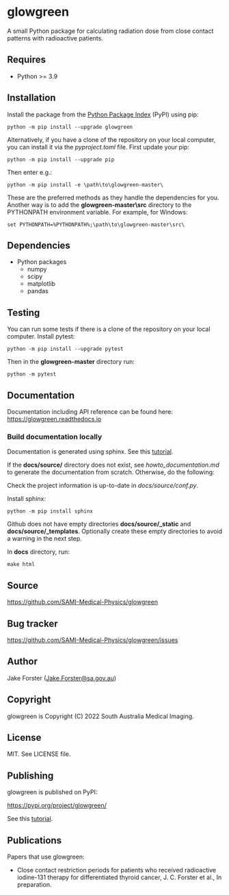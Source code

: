 # glowgreen
A small Python package for calculating radiation dose from close contact patterns with radioactive patients. 

## Requires
- Python >= 3.9

## Installation
Install the package from the [Python Package Index](https://pypi.org/) (PyPI) using pip:

    python -m pip install --upgrade glowgreen

Alternatively, if you have a clone of the repository on your local computer, you can install it via the *pyproject.toml* file.
First update your pip:

    python -m pip install --upgrade pip

Then enter e.g.:

    python -m pip install -e \path\to\glowgreen-master\

These are the preferred methods as they handle the dependencies for you. 
Another way is to add the **glowgreen-master\src** directory to the PYTHONPATH environment variable. For example, for Windows:

    set PYTHONPATH=%PYTHONPATH%;\path\to\glowgreen-master\src\

## Dependencies
- Python packages
    - numpy
    - scipy
    - matplotlib
    - pandas

## Testing
You can run some tests if there is a clone of the repository on your local computer. Install pytest:

    python -m pip install --upgrade pytest

Then in the **glowgreen-master** directory run:

    python -m pytest

## Documentation
Documentation including API reference can be found here: https://glowgreen.readthedocs.io

### Build documentation locally

Documentation is generated using sphinx.
See this [tutorial](https://sphinx-rtd-tutorial.readthedocs.io/en/latest/read-the-docs.html). 

If the **docs/source/** directory does not exist, see *howto_documentation.md* to generate the documentation from scratch.
Otherwise, do the following:

Check the project information is up-to-date in *docs/source/conf.py*.

Install sphinx:

    python -m pip install sphinx

Github does not have empty directories **docs/source/_static** and **docs/source/_templates**.
Optionally create these empty directories to avoid a warning in the next step.

In **docs** directory, run:

    make html


## Source 
https://github.com/SAMI-Medical-Physics/glowgreen

## Bug tracker
https://github.com/SAMI-Medical-Physics/glowgreen/issues

## Author
Jake Forster (Jake.Forster@sa.gov.au)

## Copyright
glowgreen is Copyright (C) 2022 South Australia Medical Imaging.

## License
MIT. See LICENSE file.

## Publishing
glowgreen is published on PyPI:

https://pypi.org/project/glowgreen/

See this [tutorial](https://packaging.python.org/en/latest/tutorials/packaging-projects/).

## Publications
Papers that use glowgreen:
* Close contact restriction periods for patients who received radioactive iodine-131 therapy for differentiated thyroid cancer, J. C. Forster et al., In preparation.
